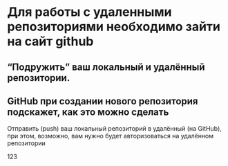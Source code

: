 # Для работы с удаленными репозиториями необходимо зайти на сайт github

## “Подружить” ваш локальный и удалённый репозитории.
## GitHub при создании нового репозитория подскажет, как это можно сделать

Отправить (push) ваш локальный репозиторий в удалённый (на GitHub), при этом, возможно, вам нужно будет авторизоваться на удалённом репозитории

123